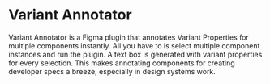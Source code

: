 # Variant Annotator

Variant Annotator is a Figma plugin that annotates Variant Properties for multiple components instantly. All you have to is select multiple component instances and run the plugin. A text box is generated with variant properties for every selection. This makes annotating components for creating developer specs a breeze, especially in design systems work.